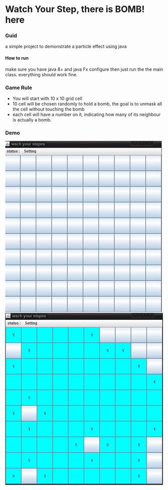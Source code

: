 # Watch Your Step, there is BOMB! here
### Guid
a simple project to demonstrate a particle effect using java

#### How to run
make sure you have java 8+ and java Fx configure then just run the the main class. everything should work fine.

### Game Rule
* You will start with 10 x 10 grid cell
* 10 cell will be chosen randomly to hold a  bomb, the goal is to unmask all the cell without touching the bomb
* each cell will have a number on it, indicating how many of its neighbour is actually a bomb.

### Demo
<img src="1.png">

<img src="2.png">
